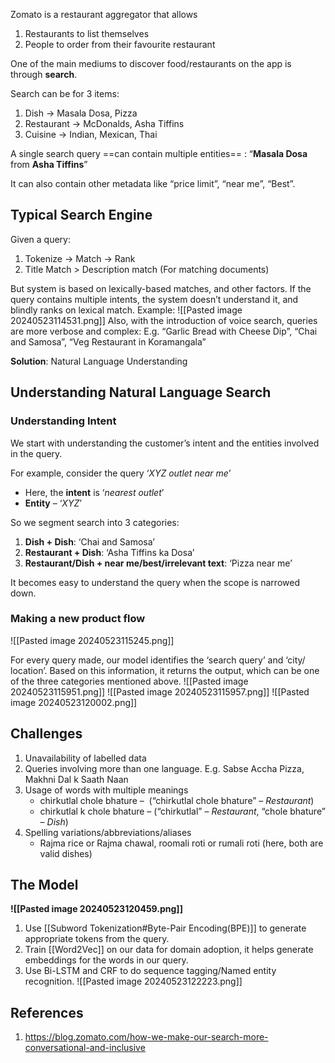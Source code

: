 Zomato is a restaurant aggregator that allows
1. Restaurants to list themselves
2. People to order from their favourite restaurant

One of the main mediums to discover food/restaurants on the app is through **search**.

Search can be for 3 items:
1. Dish → Masala Dosa, Pizza
2. Restaurant → McDonalds, Asha Tiffins
3. Cuisine → Indian, Mexican, Thai

A single search query ==can contain multiple entities== : 
“**Masala Dosa** from **Asha Tiffins**”

It can also contain other metadata like “price limit”, “near me”, “Best”. 

## Typical Search Engine
Given a query:
1. Tokenize → Match → Rank
2. Title Match > Description match (For matching documents)

But system is based on lexically-based matches, and other factors. If the query contains multiple intents, the system doesn’t understand it, and blindly ranks on lexical match. 
Example:
![[Pasted image 20240523114531.png]]
Also, with the introduction of voice search, queries are more verbose and complex: 
E.g. “Garlic Bread with Cheese Dip”, “Chai and Samosa”, “Veg Restaurant in Koramangala”

**Solution**: Natural Language Understanding

## Understanding Natural Language Search

### Understanding Intent

We start with understanding the customer’s intent and the entities involved in the query. 

For example, consider the query ‘_XYZ outlet near me_’
- Here, the **intent** is ‘_nearest outlet_’ 
- **Entity** – ‘_XYZ_’

So we segment search into 3 categories:
1. **Dish + Dish**: ‘Chai and Samosa’
2. **Restaurant + Dish**: ‘Asha Tiffins ka Dosa’
3. **Restaurant/Dish + near me/best/irrelevant text**: ‘Pizza near me’

It becomes easy to understand the query when the scope is narrowed down.
### Making a new product flow



![[Pasted image 20240523115245.png]]

For every query made, our model identifies the ‘search query’ and ‘city/ location’. Based on this information, it returns the output, which can be one of the three categories mentioned above. 
![[Pasted image 20240523115951.png]]
![[Pasted image 20240523115957.png]]
![[Pasted image 20240523120002.png]]
## Challenges
1. Unavailability of labelled data
2. Queries involving more than one language. 
	E.g. Sabse Accha Pizza, Makhni Dal k Saath Naan
3. Usage of words with multiple meanings
	- chirkutlal chole bhature –  (“chirkutlal chole bhature” – _Restaurant_)
	- chirkutlal k chole bhature – (“chirkutlal” – _Restaurant_, “chole bhature” – _Dish_)
4. Spelling variations/abbreviations/aliases
	- Rajma rice or Rajma chawal, roomali roti or rumali roti (here, both are valid dishes)

## The Model
**![[Pasted image 20240523120459.png]]**
1. Use [[Subword Tokenization#Byte-Pair Encoding(BPE)]] to generate appropriate tokens from the query.
2. Train [[Word2Vec]] on our data for domain adoption, it helps generate embeddings for the words in our query. 
3. Use Bi-LSTM and CRF to do sequence tagging/Named entity recognition. 
![[Pasted image 20240523122223.png]]
## References
1. https://blog.zomato.com/how-we-make-our-search-more-conversational-and-inclusive
